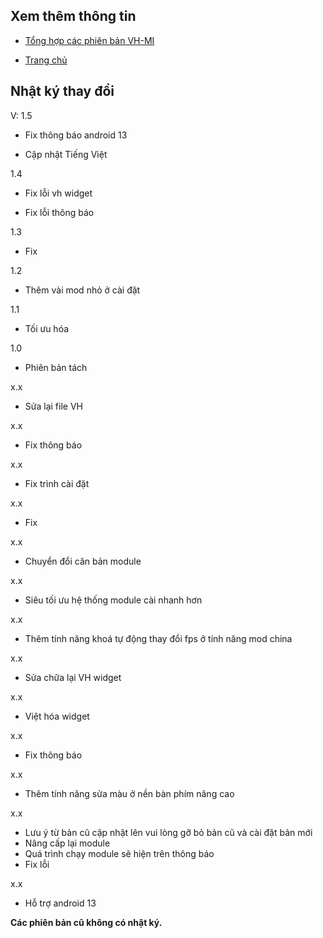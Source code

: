 **Xem thêm thông tin**
----
+ [Tổng hợp các phiên bản VH-MI](https://github.com/kakathic/ZH-VN/releases/tag/Download)

+ [Trang chủ](https://github.com/kakathic/ZH-VN)

**Nhật ký thay đổi**
----

V: 1.5

- Fix thông báo android 13

- Cập nhật Tiếng Việt

1.4

- Fix lỗi vh widget

- Fix lỗi thông báo

1.3

- Fix

1.2

- Thêm vài mod nhỏ ở cài đặt 

1.1

- Tối ưu hóa 

1.0

- Phiên bản tách

x.x

+ Sửa lại file VH

x.x

+ Fix thông báo

x.x

- Fix trình cài đặt 

x.x

- Fix

x.x

+ Chuyển đổi căn bản module

x.x

+ Siêu tối ưu hệ thống module cài nhanh hơn 

x.x

+ Thêm tính năng khoá tự động thay đổi fps ở tính năng mod china

x.x

+ Sửa chữa lại VH widget

x.x

+ Việt hóa widget

x.x

+ Fix thông báo

x.x

+ Thêm tính năng sửa màu ở nền bàn phím nâng cao 

x.x

+ Lưu ý từ bản cũ cập nhật lên vui lòng gỡ bỏ bản cũ và cài đặt bản mới 
+ Nâng cấp lại module
+ Quá trình chạy module sẽ hiện trên thông báo 
+ Fix lỗi

x.x

+ Hỗ trợ android 13

**Các phiên bản cũ không có nhật ký.**
